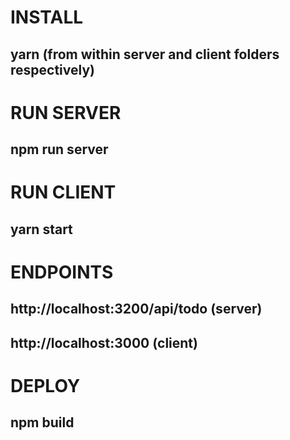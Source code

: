 # INSTALL 
## yarn (from within server and client folders respectively)

# RUN SERVER
## npm run server
# RUN CLIENT
## yarn start 

# ENDPOINTS 
## http://localhost:3200/api/todo (server)
## http://localhost:3000 (client)

# DEPLOY 
## npm build




